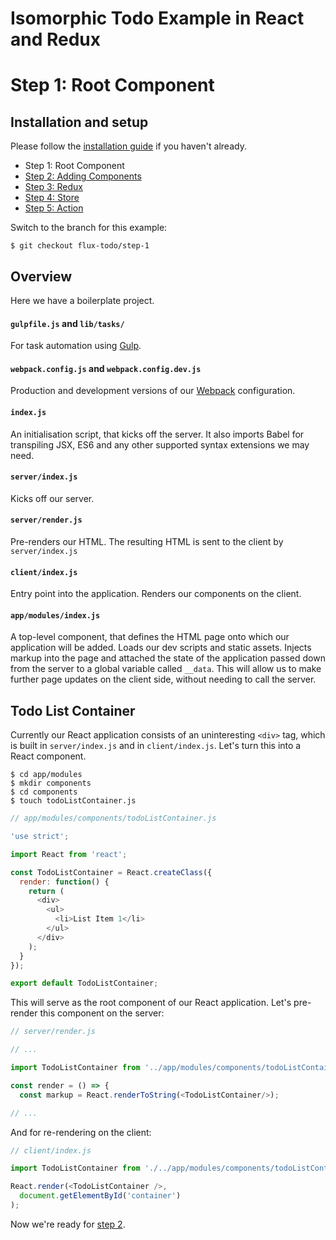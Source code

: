 # Isomorphic Todo Example in React and Redux

# Step 1: Root Component

## Installation and setup

Please follow the [installation guide](https://github.com/SiCurious/react-examples/wiki/Installation-and-setup) if you haven't already.

* Step 1: Root Component
* [Step 2: Adding Components](https://github.com/SiCurious/react-examples/tree/flux-todo/step-2)
* [Step 3: Redux](https://github.com/SiCurious/react-examples/tree/flux-todo/step-3)
* [Step 4: Store](https://github.com/SiCurious/react-examples/tree/flux-todo/step-4)
* [Step 5: Action](https://github.com/SiCurious/react-examples/tree/flux-todo/step-5)

Switch to the branch for this example:

```
$ git checkout flux-todo/step-1
```

## Overview

Here we have a boilerplate project.

#### `gulpfile.js` and `lib/tasks/`

For task automation using [Gulp](http://gulpjs.com/).

#### `webpack.config.js` and `webpack.config.dev.js`

Production and development versions of our [Webpack](http://webpack.github.io/) configuration.

#### `index.js`

An initialisation script, that kicks off the server. It also imports Babel for transpiling JSX, ES6 and any other
supported syntax extensions we may need.

#### `server/index.js`

Kicks off our server.

#### `server/render.js`

Pre-renders our HTML. The resulting HTML is sent to the client by `server/index.js`

#### `client/index.js`

Entry point into the application. Renders our components on the client.

#### `app/modules/index.js`

A top-level component, that defines the HTML page onto which our application will be added. Loads our dev scripts and
static assets. Injects markup into the page and attached the state of the application passed down from the server to a
global variable called `__data`. This will allow us to make further page updates on the client side, without needing to
call the server.

## Todo List Container

Currently our React application consists of an uninteresting `<div>` tag, which is built in `server/index.js` and 
in `client/index.js`. Let's turn this into a React component.

```
$ cd app/modules
$ mkdir components
$ cd components
$ touch todoListContainer.js
```

```javascript
// app/modules/components/todoListContainer.js

'use strict';

import React from 'react';

const TodoListContainer = React.createClass({
  render: function() {
    return (
      <div>
        <ul>
          <li>List Item 1</li>
        </ul>
      </div>
    );
  }
});

export default TodoListContainer;
```

This will serve as the root component of our React application. Let's pre-render this component on the server:

```javascript
// server/render.js

// ...

import TodoListContainer from '../app/modules/components/todoListContainer';

const render = () => {
  const markup = React.renderToString(<TodoListContainer/>);

// ...
```

And for re-rendering on the client:

```javascript
// client/index.js

import TodoListContainer from './../app/modules/components/todoListContainer.js';

React.render(<TodoListContainer />,
  document.getElementById('container')
);
```

Now we're ready for [step 2](https://github.com/SiCurious/react-examples/tree/flux-todo/step-2).